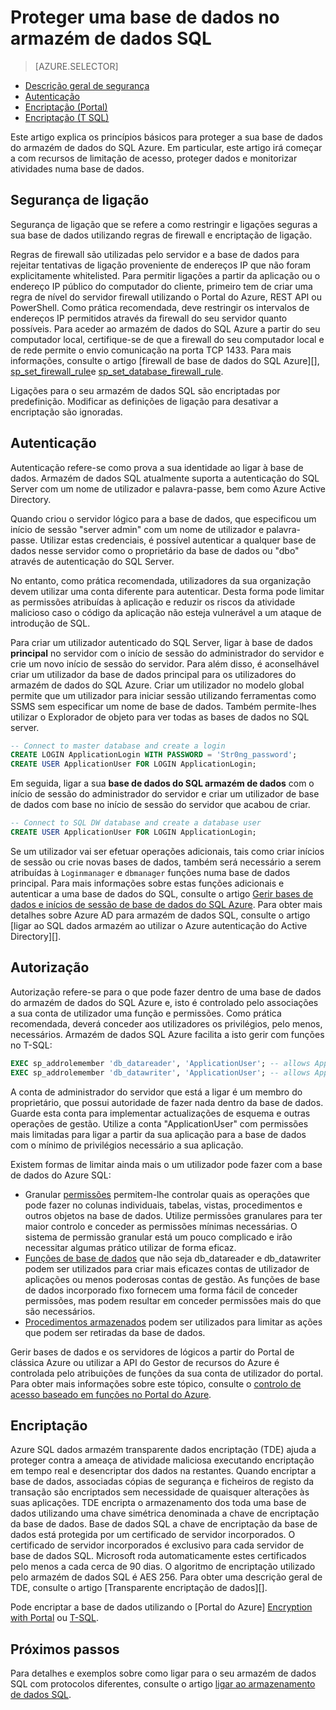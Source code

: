 <properties
   pageTitle="Proteger uma base de dados no armazém de dados do SQL | Microsoft Azure"
   description="Sugestões para proteger uma base de dados no armazém de dados do SQL Azure para desenvolver soluções."
   services="sql-data-warehouse"
   documentationCenter="NA"
   authors="ronortloff"
   manager="barbkess"
   editor=""/>

<tags
   ms.service="sql-data-warehouse"
   ms.devlang="NA"
   ms.topic="article"
   ms.tgt_pltfrm="NA"
   ms.workload="data-services"
   ms.date="09/24/2016"
   ms.author="rortloff;barbkess;sonyama"/>

# <a name="secure-a-database-in-sql-data-warehouse"></a>Proteger uma base de dados no armazém de dados SQL

> [AZURE.SELECTOR]
- [Descrição geral de segurança](sql-data-warehouse-overview-manage-security.md)
- [Autenticação](sql-data-warehouse-authentication.md)
- [Encriptação (Portal)](sql-data-warehouse-encryption-tde.md)
- [Encriptação (T SQL)](sql-data-warehouse-encryption-tde-tsql.md)

Este artigo explica os princípios básicos para proteger a sua base de dados do armazém de dados do SQL Azure. Em particular, este artigo irá começar a com recursos de limitação de acesso, proteger dados e monitorizar atividades numa base de dados.

## <a name="connection-security"></a>Segurança de ligação

Segurança de ligação que se refere a como restringir e ligações seguras a sua base de dados utilizando regras de firewall e encriptação de ligação.

Regras de firewall são utilizadas pelo servidor e a base de dados para rejeitar tentativas de ligação proveniente de endereços IP que não foram explicitamente whitelisted. Para permitir ligações a partir da aplicação ou o endereço IP público do computador do cliente, primeiro tem de criar uma regra de nível do servidor firewall utilizando o Portal do Azure, REST API ou PowerShell. Como prática recomendada, deve restringir os intervalos de endereços IP permitidos através da firewall do seu servidor quanto possíveis.  Para aceder ao armazém de dados do SQL Azure a partir do seu computador local, certifique-se de que a firewall do seu computador local e de rede permite o envio comunicação na porta TCP 1433.  Para mais informações, consulte o artigo [firewall de base de dados do SQL Azure][], [sp_set_firewall_rule][]e [sp_set_database_firewall_rule][].

Ligações para o seu armazém de dados SQL são encriptadas por predefinição.  Modificar as definições de ligação para desativar a encriptação são ignoradas.

## <a name="authentication"></a>Autenticação

Autenticação refere-se como prova a sua identidade ao ligar à base de dados. Armazém de dados SQL atualmente suporta a autenticação do SQL Server com um nome de utilizador e palavra-passe, bem como Azure Active Directory. 

Quando criou o servidor lógico para a base de dados, que especificou um início de sessão "server admin" com um nome de utilizador e palavra-passe. Utilizar estas credenciais, é possível autenticar a qualquer base de dados nesse servidor como o proprietário da base de dados ou "dbo" através de autenticação do SQL Server.

No entanto, como prática recomendada, utilizadores da sua organização devem utilizar uma conta diferente para autenticar. Desta forma pode limitar as permissões atribuídas à aplicação e reduzir os riscos da atividade malicioso caso o código da aplicação não esteja vulnerável a um ataque de introdução de SQL. 

Para criar um utilizador autenticado do SQL Server, ligar à base de dados **principal** no servidor com o início de sessão do administrador do servidor e crie um novo início de sessão do servidor.  Para além disso, é aconselhável criar um utilizador da base de dados principal para os utilizadores do armazém de dados do SQL Azure. Criar um utilizador no modelo global permite que um utilizador para iniciar sessão utilizando ferramentas como SSMS sem especificar um nome de base de dados.  Também permite-lhes utilizar o Explorador de objeto para ver todas as bases de dados no SQL server.

```sql
-- Connect to master database and create a login
CREATE LOGIN ApplicationLogin WITH PASSWORD = 'Str0ng_password';
CREATE USER ApplicationUser FOR LOGIN ApplicationLogin;
```

Em seguida, ligar a sua **base de dados do SQL armazém de dados** com o início de sessão do administrador do servidor e criar um utilizador de base de dados com base no início de sessão do servidor que acabou de criar.

```sql
-- Connect to SQL DW database and create a database user
CREATE USER ApplicationUser FOR LOGIN ApplicationLogin;
```

Se um utilizador vai ser efetuar operações adicionais, tais como criar inícios de sessão ou crie novas bases de dados, também será necessário a serem atribuídas à `Loginmanager` e `dbmanager` funções numa base de dados principal. Para mais informações sobre estas funções adicionais e autenticar a uma base de dados do SQL, consulte o artigo [Gerir bases de dados e inícios de sessão de base de dados do SQL Azure][].  Para obter mais detalhes sobre Azure AD para armazém de dados SQL, consulte o artigo [ligar ao SQL dados armazém ao utilizar o Azure autenticação do Active Directory][].


## <a name="authorization"></a>Autorização

Autorização refere-se para o que pode fazer dentro de uma base de dados do armazém de dados do SQL Azure e, isto é controlado pelo associações a sua conta de utilizador uma função e permissões. Como prática recomendada, deverá conceder aos utilizadores os privilégios, pelo menos, necessários. Armazém de dados SQL Azure facilita a isto gerir com funções no T-SQL:

```sql
EXEC sp_addrolemember 'db_datareader', 'ApplicationUser'; -- allows ApplicationUser to read data
EXEC sp_addrolemember 'db_datawriter', 'ApplicationUser'; -- allows ApplicationUser to write data
```

A conta de administrador do servidor que está a ligar é um membro do proprietário, que possui autoridade de fazer nada dentro da base de dados. Guarde esta conta para implementar actualizações de esquema e outras operações de gestão. Utilize a conta "ApplicationUser" com permissões mais limitadas para ligar a partir da sua aplicação para a base de dados com o mínimo de privilégios necessário a sua aplicação.

Existem formas de limitar ainda mais o um utilizador pode fazer com a base de dados do Azure SQL:

- Granular [permissões][] permitem-lhe controlar quais as operações que pode fazer no colunas individuais, tabelas, vistas, procedimentos e outros objetos na base de dados. Utilize permissões granulares para ter maior controlo e conceder as permissões mínimas necessárias. O sistema de permissão granular está um pouco complicado e irão necessitar algumas prático utilizar de forma eficaz.
- [Funções de base de dados][] que não seja db_datareader e db_datawriter podem ser utilizados para criar mais eficazes contas de utilizador de aplicações ou menos poderosas contas de gestão. As funções de base de dados incorporado fixo fornecem uma forma fácil de conceder permissões, mas podem resultar em conceder permissões mais do que são necessários.
- [Procedimentos armazenados][] podem ser utilizados para limitar as ações que podem ser retiradas da base de dados.

Gerir bases de dados e os servidores de lógicos a partir do Portal de clássica Azure ou utilizar a API do Gestor de recursos do Azure é controlada pelo atribuições de funções da sua conta de utilizador do portal. Para obter mais informações sobre este tópico, consulte o [controlo de acesso baseado em funções no Portal do Azure][].

## <a name="encryption"></a>Encriptação

Azure SQL dados armazém transparente dados encriptação (TDE) ajuda a proteger contra a ameaça de atividade maliciosa executando encriptação em tempo real e desencriptar dos dados na restantes.  Quando encriptar a base de dados, associadas cópias de segurança e ficheiros de registo da transação são encriptados sem necessidade de quaisquer alterações às suas aplicações. TDE encripta o armazenamento dos toda uma base de dados utilizando uma chave simétrica denominada a chave de encriptação da base de dados. Base de dados SQL a chave de encriptação da base de dados está protegida por um certificado de servidor incorporados. O certificado de servidor incorporados é exclusivo para cada servidor de base de dados SQL. Microsoft roda automaticamente estes certificados pelo menos a cada cerca de 90 dias. O algoritmo de encriptação utilizado pelo armazém de dados SQL é AES 256. Para obter uma descrição geral de TDE, consulte o artigo [Transparente encriptação de dados][].

Pode encriptar a base de dados utilizando o [Portal do Azure] [ Encryption with Portal] ou [T-SQL][Encryption with TSQL].

## <a name="next-steps"></a>Próximos passos

Para detalhes e exemplos sobre como ligar para o seu armazém de dados SQL com protocolos diferentes, consulte o artigo [ligar ao armazenamento de dados SQL][].

<!--Image references-->

<!--Article references-->
[Ligar ao armazenamento de dados SQL]: ./sql-data-warehouse-connect-overview.md
[Encryption with Portal]: ./sql-data-warehouse-encryption-tde.md
[Encryption with TSQL]: ./sql-data-warehouse-encryption-tde-tsql.md
[Estabelecer ligação ao armazém de dados SQL utilizando a autenticação do Azure Active Directory]: ./sql-data-warehouse-authentication.md

<!--MSDN references-->
[Firewall de base de dados SQL Azure]: https://msdn.microsoft.com/library/ee621782.aspx
[sp_set_firewall_rule]: https://msdn.microsoft.com/library/dn270017.aspx
[sp_set_database_firewall_rule]: https://msdn.microsoft.com/library/dn270010.aspx
[Funções de base de dados]: https://msdn.microsoft.com/library/ms189121.aspx
[Gerir bases de dados e inícios de sessão de base de dados do SQL Azure]: https://msdn.microsoft.com/library/ee336235.aspx
[Permissões]: https://msdn.microsoft.com/library/ms191291.aspx
[Procedimentos armazenados]: https://msdn.microsoft.com/library/ms190782.aspx
[Encriptação de dados transparente]: https://msdn.microsoft.com/library/bb934049.aspx
[Azure portal]: https://portal.azure.com/

<!--Other Web references-->
[Controlo de acesso baseado em funções no Portal do Azure]: https://azure.microsoft.com/documentation/articles/role-based-access-control-configure
